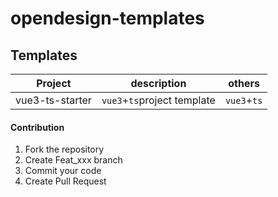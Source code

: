 # opendesign-templates

## Templates

Project | description | others
:-: | :-: | :-: 
vue3-ts-starter | `vue3`+`ts`project template | `vue3`+`ts` 

#### Contribution

1.  Fork the repository
2.  Create Feat_xxx branch
3.  Commit your code
4.  Create Pull Request


